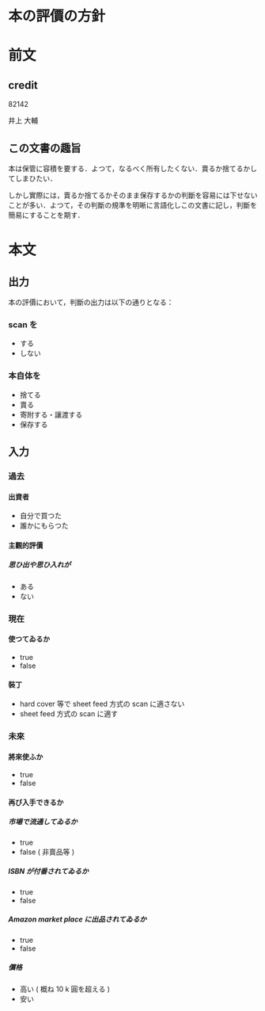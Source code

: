 本の評價の方針
===

# 前文

## credit

82142

井上 大輔

## この文書の趣旨

本は保管に容積を要する．よつて，なるべく所有したくない．賣るか捨てるかしてしまひたい．

しかし實際には，賣るか捨てるかそのまま保存するかの判斷を容易には下せないことが多い．よつて，その判斷の規準を明晰に言語化しこの文書に記し，判斷を簡易にすることを期す．


# 本文

## 出力

本の評價において，判斷の出力は以下の通りとなる：

### scan を

- する
- しない

### 本自体を

- 捨てる
- 賣る
- 寄附する・讓渡する
- 保存する

## 入力

### 過去

#### 出資者

- 自分で買つた
- 誰かにもらつた

#### 主觀的評價

##### 思ひ出や思ひ入れが

- ある
- ない

### 現在

#### 使つてゐるか

- true
- false

#### 裝丁

- hard cover 等で sheet feed 方式の scan に適さない
- sheet feed 方式の scan に適す

### 未來

#### 將來使ふか

- true
- false

#### 再び入手できるか

##### 市場で流通してゐるか

- true
- false ( 非賣品等 )

##### ISBN が付番されてゐるか

- true
- false

##### Amazon market place に出品されてゐるか

- true
- false

##### 價格

- 高い ( 概ね 10 k 圓を超える )
- 安い
